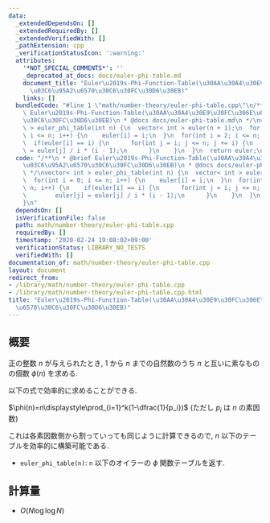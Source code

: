 ```yaml
---
data:
  _extendedDependsOn: []
  _extendedRequiredBy: []
  _extendedVerifiedWith: []
  _pathExtension: cpp
  _verificationStatusIcon: ':warning:'
  attributes:
    '*NOT_SPECIAL_COMMENTS*': ''
    _deprecated_at_docs: docs/euler-phi-table.md
    document_title: "Euler\u2019s-Phi-Function-Table(\u30AA\u30A4\u30E9\u30FC\u306E\
      \u03C6\u95A2\u6570\u30C6\u30FC\u30D6\u30EB)"
    links: []
  bundledCode: "#line 1 \"math/number-theory/euler-phi-table.cpp\"\n/**\n * @brief\
    \ Euler\u2019s-Phi-Function-Table(\u30AA\u30A4\u30E9\u30FC\u306E\u03C6\u95A2\u6570\
    \u30C6\u30FC\u30D6\u30EB)\n * @docs docs/euler-phi-table.md\n */\nvector< int\
    \ > euler_phi_table(int n) {\n  vector< int > euler(n + 1);\n  for(int i = 0;\
    \ i <= n; i++) {\n    euler[i] = i;\n  }\n  for(int i = 2; i <= n; i++) {\n  \
    \  if(euler[i] == i) {\n      for(int j = i; j <= n; j += i) {\n        euler[j]\
    \ = euler[j] / i * (i - 1);\n      }\n    }\n  }\n  return euler;\n}\n"
  code: "/**\n * @brief Euler\u2019s-Phi-Function-Table(\u30AA\u30A4\u30E9\u30FC\u306E\
    \u03C6\u95A2\u6570\u30C6\u30FC\u30D6\u30EB)\n * @docs docs/euler-phi-table.md\n\
    \ */\nvector< int > euler_phi_table(int n) {\n  vector< int > euler(n + 1);\n\
    \  for(int i = 0; i <= n; i++) {\n    euler[i] = i;\n  }\n  for(int i = 2; i <=\
    \ n; i++) {\n    if(euler[i] == i) {\n      for(int j = i; j <= n; j += i) {\n\
    \        euler[j] = euler[j] / i * (i - 1);\n      }\n    }\n  }\n  return euler;\n\
    }\n"
  dependsOn: []
  isVerificationFile: false
  path: math/number-theory/euler-phi-table.cpp
  requiredBy: []
  timestamp: '2020-02-24 19:08:02+09:00'
  verificationStatus: LIBRARY_NO_TESTS
  verifiedWith: []
documentation_of: math/number-theory/euler-phi-table.cpp
layout: document
redirect_from:
- /library/math/number-theory/euler-phi-table.cpp
- /library/math/number-theory/euler-phi-table.cpp.html
title: "Euler\u2019s-Phi-Function-Table(\u30AA\u30A4\u30E9\u30FC\u306E\u03C6\u95A2\
  \u6570\u30C6\u30FC\u30D6\u30EB)"
---
```

## 概要

正の整数 $n$ が与えられたとき, $1$ から $n$ までの自然数のうち $n$ と互いに素なものの個数 $\phi(n)$ を求める.

以下の式で効率的に求めることができる.

$\phi(n)=n\displaystyle\prod_{i=1}^k(1-\dfrac{1}{p_i})$ (ただし $p_i$ は $n$ の素因数)

これは各素因数側から割っていっても同じように計算できるので, $n$ 以下のテーブルを効率的に構築可能である.

* `euler_phi_table(n)`: `n` 以下のオイラーの $\phi$ 関数テーブルを返す.

## 計算量

* $O(N \log \log N)$
